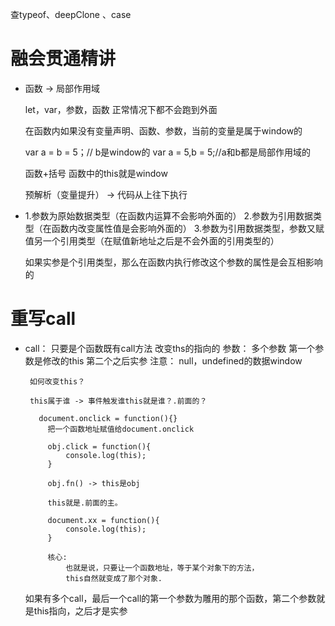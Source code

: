 查typeof、deepClone 、case

#  融会贯通精讲

-  函数 -> 局部作用域

      let，var，参数，函数  正常情况下都不会跑到外面

      在函数内如果没有变量声明、函数、参数，当前的变量是属于window的

      var a = b = 5；// b是window的
      var a = 5,b = 5;//a和b都是局部作用域的

      函数+括号  函数中的this就是window

    预解析（变量提升） -> 代码从上往下执行

-   1.参数为原始数据类型（在函数内运算不会影响外面的）
    2.参数为引用数据类型（在函数内改变属性值是会影响外面的）
    3.参数为引用数据类型，参数又赋值另一个引用类型（在赋值新地址之后是不会外面的引用类型的）

    如果实参是个引用类型，那么在函数内执行修改这个参数的属性是会互相影响的

#  重写call

-  call：
      只要是个函数既有call方法
        改变ths的指向的
        参数：
           多个参数
           第一个参数是修改的this
           第二个之后实参
        注意：
           null，undefined的数据window

        如何改变this？

        this属于谁 -> 事件触发谁this就是谁？.前面的？
          
          document.onclick = function(){}
            把一个函数地址赋值给document.onclick

            obj.click = function(){
                console.log(this);
            }

            obj.fn() -> this是obj

            this就是.前面的主。

            document.xx = function(){
                console.log(this);
            }

            核心:
                也就是说，只要让一个函数地址，等于某个对象下的方法，
                this自然就变成了那个对象.

      如果有多个call，最后一个call的第一个参数为雕用的那个函数，第二个参数就是this指向，之后才是实参